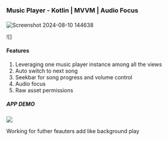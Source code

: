 ### Music Player - Kotlin | MVVM | Audio Focus 


#### 

 


![Screenshot 2024-08-10 144638](https://github.com/user-attachments/assets/23db667b-f437-4bdc-9c6b-2988b420a82c)



![]


#### Features 

1. Leveraging one music player instance among all the views
2. Auto switch to next song 
3. Seekbar for song progress and volume control
4. Audio focus
5. Raw asset permissions


##### APP DEMO

![](https://drive.google.com/file/d/17YMxfpVqj9EjFFUJWG6mWatAB1RAYZVJ/view?usp=sharing)

Working for futher feauters add like background play 
